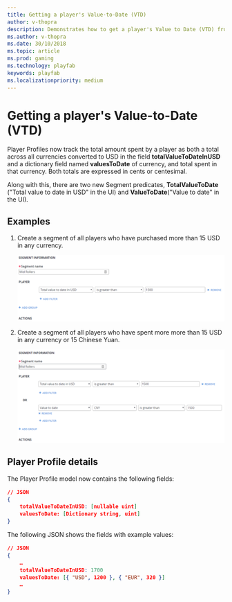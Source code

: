 ```yaml
---
title: Getting a player's Value-to-Date (VTD)
author: v-thopra
description: Demonstrates how to get a player's Value to Date (VTD) from their Player Profile.
ms.author: v-thopra
ms.date: 30/10/2018
ms.topic: article
ms.prod: gaming
ms.technology: playfab
keywords: playfab
ms.localizationpriority: medium
---
```


# Getting a player's Value-to-Date (VTD)

Player Profiles now track the total amount spent by a player as both a total across all currencies converted to USD in the field **totalValueToDateInUSD** and a dictionary field named **valuesToDate** of currency, and total spent in that currency. Both totals are expressed in cents or centesimal.

Along with this, there are two new Segment predicates, **TotalValueToDate** ("Total value to date in USD" in the UI) and **ValueToDate**("Value to date" in the UI).

## Examples

1. Create a segment of all players who have purchased more than 15 USD in any currency.

   ![Create a Segment - Mid Rollers - Filter 1](media/tutorials/create-segment-mid-rollers-filter-1.png)  

2. Create a segment of all players who have spent more more than 15 USD in any currency or 15 Chinese Yuan.

   ![Create a Segment - Mid Rollers - Filter 2](media/tutorials/create-segment-mid-rollers-filter-2.png)  

## Player Profile details

The Player Profile model now contains the following fields:

```json
// JSON
{
    totalValueToDateInUSD: [nullable uint]
    valuesToDate: [Dictionary string, uint]
}
```

The following JSON shows the fields with example values:

```json
// JSON
{
    …
    totalValueToDateInUSD: 1700
    valuesToDate: [{ "USD", 1200 }, { "EUR", 320 }]
    …
}
```
